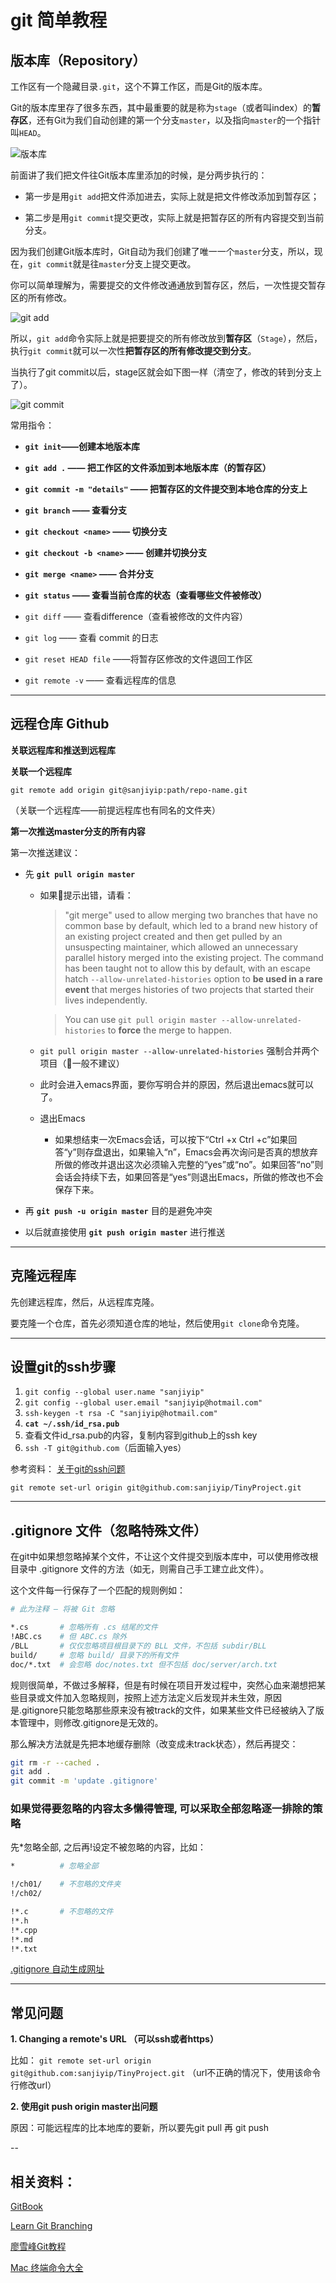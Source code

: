 # **git 简单教程**

## 版本库（Repository）

工作区有一个隐藏目录`.git`，这个不算工作区，而是Git的版本库。

Git的版本库里存了很多东西，其中最重要的就是称为`stage`（或者叫index）的**暂存区**，还有Git为我们自动创建的第一个分支`master`，以及指向`master`的一个指针叫`HEAD`。

![版本库](images/版本库.png)

前面讲了我们把文件往Git版本库里添加的时候，是分两步执行的：

- 第一步是用`git add`把文件添加进去，实际上就是把文件修改添加到暂存区；

- 第二步是用`git commit`提交更改，实际上就是把暂存区的所有内容提交到当前分支。

因为我们创建Git版本库时，Git自动为我们创建了唯一一个`master`分支，所以，现在，`git commit`就是往`master`分支上提交更改。

你可以简单理解为，需要提交的文件修改通通放到暂存区，然后，一次性提交暂存区的所有修改。



![git add](images/gitadd.png)

所以，`git add`命令实际上就是把要提交的所有修改放到**暂存区**（`Stage`），然后，执行`git commit`就可以一次性**把暂存区的所有修改提交到分支**。

当执行了git commit以后，stage区就会如下图一样（清空了，修改的转到分支上了）。

![git commit](images/gitcommit.png)

常用指令：

-  **`git init`——创建本地版本库**

-  **`git add .` —— 把工作区的文件添加到本地版本库（的暂存区）**

-  **`git commit -m "details"` —— 把暂存区的文件提交到本地仓库的分支上**

-  **`git branch` —— 查看分支**

- **`git checkout <name>` —— 切换分支**

- **`git checkout -b <name>` —— 创建并切换分支**

- **`git merge <name>` —— 合并分支**

- **`git status` —— 查看当前仓库的状态（查看哪些文件被修改）**

-  `git diff` —— 查看difference（查看被修改的文件内容）

- `git log` —— 查看 commit 的日志

-  `git reset HEAD file` ——将暂存区修改的文件退回工作区

- `git remote -v` —— 查看远程库的信息

---

## 远程仓库 Github
**关联远程库和推送到远程库**

**关联一个远程库**

`git remote add origin git@sanjiyip:path/repo-name.git`

（关联一个远程库——前提远程库也有同名的文件夹）

**第一次推送master分支的所有内容**

第一次推送建议：

- 先 **`git pull origin master`**
    - 如果提示出错，请看：
        
        > "git merge" used to allow merging two branches that have no common base by default, which led to a brand new history of an existing project created and then get pulled by an unsuspecting maintainer, which allowed an unnecessary parallel history merged into the existing project. The command has been taught not to allow this by default, with an escape hatch `--allow-unrelated-histories` option to **be used in a rare event** that merges histories of two projects that started their lives independently.

        > You can use `git pull origin master --allow-unrelated-histories` to **force** the merge to happen.

    - `git pull origin master --allow-unrelated-histories` 强制合并两个项目（一般不建议）
    
    - 此时会进入emacs界面，要你写明合并的原因，然后退出emacs就可以了。

    - 退出Emacs
        - 如果想结束一次Emacs会话，可以按下“Ctrl +x Ctrl +c”如果回答“y”则存盘退出，如果输入“n”，Emacs会再次询问是否真的想放弃所做的修改并退出这次必须输入完整的“yes”或“no”。如果回答“no”则会话会持续下去，如果回答是“yes”则退出Emacs，所做的修改也不会保存下来。

- 再 **`git push -u origin master`** 目的是避免冲突

- 以后就直接使用 **`git push origin master`** 进行推送

----

## 克隆远程库

先创建远程库，然后，从远程库克隆。

要克隆一个仓库，首先必须知道仓库的地址，然后使用`git clone`命令克隆。

---

## 设置git的ssh步骤

1. `git config --global user.name "sanjiyip"`
2. `git config --global user.email "sanjiyip@hotmail.com"`
3. `ssh-keygen -t rsa -C "sanjiyip@hotmail.com"`
4. **`cat ~/.ssh/id_rsa.pub`**
5. 查看文件id_rsa.pub的内容，复制内容到github上的ssh key
6. `ssh -T git@github.com`（后面输入yes）

参考资料：
[关于git的ssh问题](http://blog.csdn.net/jingtingfengguo/article/details/51892864)

`git remote set-url origin git@github.com:sanjiyip/TinyProject.git`


---

## .gitignore 文件（忽略特殊文件）

在git中如果想忽略掉某个文件，不让这个文件提交到版本库中，可以使用修改根目录中 .gitignore 文件的方法（如无，则需自己手工建立此文件）。

这个文件每一行保存了一个匹配的规则例如：
```bash
# 此为注释 – 将被 Git 忽略

*.cs       # 忽略所有 .cs 结尾的文件
!ABC.cs    # 但 ABC.cs 除外
/BLL       # 仅仅忽略项目根目录下的 BLL 文件，不包括 subdir/BLL
build/     # 忽略 build/ 目录下的所有文件
doc/*.txt  # 会忽略 doc/notes.txt 但不包括 doc/server/arch.txt
```

规则很简单，不做过多解释，但是有时候在项目开发过程中，突然心血来潮想把某些目录或文件加入忽略规则，按照上述方法定义后发现并未生效，原因是.gitignore只能忽略那些原来没有被track的文件，如果某些文件已经被纳入了版本管理中，则修改.gitignore是无效的。

那么解决方法就是先把本地缓存删除（改变成未track状态），然后再提交：

```bash
git rm -r --cached .
git add .
git commit -m 'update .gitignore'
```

### 如果觉得要忽略的内容太多懒得管理, 可以采取全部忽略逐一排除的策略

先*忽略全部, 之后再!设定不被忽略的内容，比如：
```bash
*          # 忽略全部

!/ch01/    # 不忽略的文件夹
!/ch02/

!*.c       # 不忽略的文件
!*.h
!*.cpp
!*.md
!*.txt
```



[.gitignore 自动生成网址](https://www.gitignore.io/)

---


## 常见问题

**1. Changing a remote's URL （可以ssh或者https）**

比如：
`git remote set-url origin git@github.com:sanjiyip/TinyProject.git` （url不正确的情况下，使用该命令行修改url）

**2. 使用git push origin master出问题**

原因：可能远程库的比本地库的要新，所以要先git pull 再 git push


--

## 相关资料：

[GitBook](https://git-scm.com/book/zh/v2)

[Learn Git Branching](https://learngitbranching.js.org/?demo)

[廖雪峰Git教程](https://www.liaoxuefeng.com/wiki/0013739516305929606dd18361248578c67b8067c8c017b000)

[Mac 终端命令大全](http://www.jianshu.com/p/3291de46f3ff)

